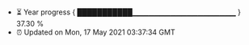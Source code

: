 - ⏳ Year progress { ███████████▁▁▁▁▁▁▁▁▁▁▁▁▁▁▁▁▁▁▁ } 37.30 %
- ⏰ Updated on Mon, 17 May 2021 03:37:34 GMT

